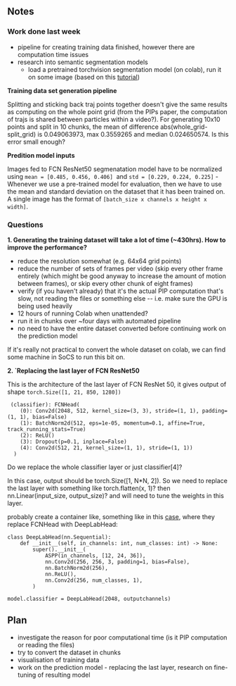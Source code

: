 ## Notes ##
### Work done last week
* pipeline for creating training data finished, however there are computation time issues
* research into semantic segmentation models
  * load a pretrained torchvision segmentation model (on colab), run it on some image (based on this [tutorial](https://debuggercafe.com/semantic-segmentation-using-pytorch-fcn-resnet/))



__Training data set generation pipeline__

Splitting and sticking back traj points together doesn't give the same results as computing on the whole point grid (from the PIPs paper, the computation of trajs is shared between particles within a video?). For generating 10x10 points and split in 10 chunks, the mean of difference abs(whole_grid-split_grid) is 0.049063973, max 0.3559265 and median 0.024650574. Is this error small enough? 

__Predition model inputs__

Images fed to FCN ResNet50 segmenatation model have to be normalized using `mean = [0.485, 0.456, 0.406]`
 and `std = [0.229, 0.224, 0.225]` - Whenever we use a pre-trained model for evaluation, then we have to use the mean and standard deviation on the dataset that it has been trained on. A single image has the format of `[batch_size x channels x height x width]`.
 
 
### Questions

__1. Generating the training dataset will take a lot of time (~430hrs). How to improve the performance?__
* reduce the resolution somewhat (e.g. 64x64 grid points)
* reduce the number of sets of frames per video (skip every other frame entirely (which might be good anyway to increase the amount of motion between frames), or skip every other chunk of eight frames)
* verify (if you haven't already) that it's the actual PIP computation that's slow, not reading the files or something else -- i.e. make sure the GPU is being used heavily
* 12 hours of running Colab when unattended?
* run it in chunks over ~four days with automated pipeline
* no need to have the entire dataset converted before continuing work on the prediction model

If it's really not practical to convert the whole dataset on colab, we can find some machine in SoCS to run this bit on.

__2. `Replacing the last layer of FCN ResNet50__

This is the architecture of the last layer of FCN ResNet 50, it gives output of shape `torch.Size([1, 21, 850, 1280])`
```
 (classifier): FCNHead(
    (0): Conv2d(2048, 512, kernel_size=(3, 3), stride=(1, 1), padding=(1, 1), bias=False)
    (1): BatchNorm2d(512, eps=1e-05, momentum=0.1, affine=True, track_running_stats=True)
    (2): ReLU()
    (3): Dropout(p=0.1, inplace=False)
    (4): Conv2d(512, 21, kernel_size=(1, 1), stride=(1, 1))
  )
```
Do we replace the whole classifier layer or just classifier[4]?

In this case, output should be torch.Size([1, N*N, 2]).
So we need to replace the last layer with something like torch.flatten(x, 1)? then nn.Linear(input_size, output_size)? and will need to tune the weights in this layer.

probably create a container like, something like in this [case](https://github.com/msminhas93/DeepLabv3FineTuning), where they replace FCNHead with DeepLabHead:

```
class DeepLabHead(nn.Sequential):
    def __init__(self, in_channels: int, num_classes: int) -> None:
        super().__init__(
            ASPP(in_channels, [12, 24, 36]),
            nn.Conv2d(256, 256, 3, padding=1, bias=False),
            nn.BatchNorm2d(256),
            nn.ReLU(),
            nn.Conv2d(256, num_classes, 1),
        )
        
model.classifier = DeepLabHead(2048, outputchannels)
```

## Plan ##
* investigate the reason for poor computational time (is it PIP computation or reading the files)
* try to convert the dataset in chunks
* visualisation of training data
* work on the prediction model - replacing the last layer, research on fine-tuning of resulting model
